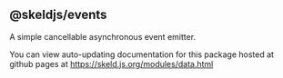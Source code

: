 ## @skeldjs/events

A simple cancellable asynchronous event emitter.

You can view auto-updating documentation for this package hosted at github pages at https://skeld.js.org/modules/data.html
